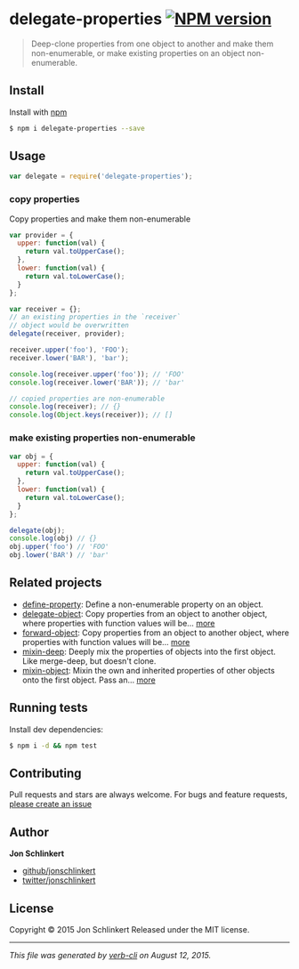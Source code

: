 # delegate-properties [![NPM version](https://badge.fury.io/js/delegate-properties.svg)](http://badge.fury.io/js/delegate-properties)

> Deep-clone properties from one object to another and make them non-enumerable, or make existing properties on an object non-enumerable.

## Install

Install with [npm](https://www.npmjs.com/)

```sh
$ npm i delegate-properties --save
```

## Usage

```js
var delegate = require('delegate-properties');
```

### copy properties

Copy properties and make them non-enumerable

```js
var provider = {
  upper: function(val) {
    return val.toUpperCase();
  },
  lower: function(val) {
    return val.toLowerCase();
  }
};

var receiver = {};
// an existing properties in the `receiver` 
// object would be overwritten
delegate(receiver, provider);

receiver.upper('foo'), 'FOO');
receiver.lower('BAR'), 'bar');

console.log(receiver.upper('foo')); // 'FOO' 
console.log(receiver.lower('BAR')); // 'bar'

// copied properties are non-enumerable
console.log(receiver); // {}
console.log(Object.keys(receiver)); // []
```

### make existing properties non-enumerable

```js
var obj = {
  upper: function(val) {
    return val.toUpperCase();
  },
  lower: function(val) {
    return val.toLowerCase();
  }
};

delegate(obj);
console.log(obj) // {}
obj.upper('foo') // 'FOO'
obj.lower('BAR') // 'bar'
```

## Related projects

* [define-property](https://github.com/jonschlinkert/define-property): Define a non-enumerable property on an object.
* [delegate-object](https://github.com/doowb/delegate-object): Copy properties from an object to another object, where properties with function values will be… [more](https://github.com/doowb/delegate-object)
* [forward-object](https://github.com/doowb/forward-object): Copy properties from an object to another object, where properties with function values will be… [more](https://github.com/doowb/forward-object)
* [mixin-deep](https://github.com/jonschlinkert/mixin-deep): Deeply mix the properties of objects into the first object. Like merge-deep, but doesn't clone.
* [mixin-object](https://github.com/jonschlinkert/mixin-object): Mixin the own and inherited properties of other objects onto the first object. Pass an… [more](https://github.com/jonschlinkert/mixin-object)

## Running tests

Install dev dependencies:

```sh
$ npm i -d && npm test
```

## Contributing

Pull requests and stars are always welcome. For bugs and feature requests, [please create an issue](https://github.com/jonschlinkert/delegate-properties/issues/new)

## Author

**Jon Schlinkert**

+ [github/jonschlinkert](https://github.com/jonschlinkert)
+ [twitter/jonschlinkert](http://twitter.com/jonschlinkert)

## License

Copyright © 2015 Jon Schlinkert
Released under the MIT license.

***

_This file was generated by [verb-cli](https://github.com/assemble/verb-cli) on August 12, 2015._